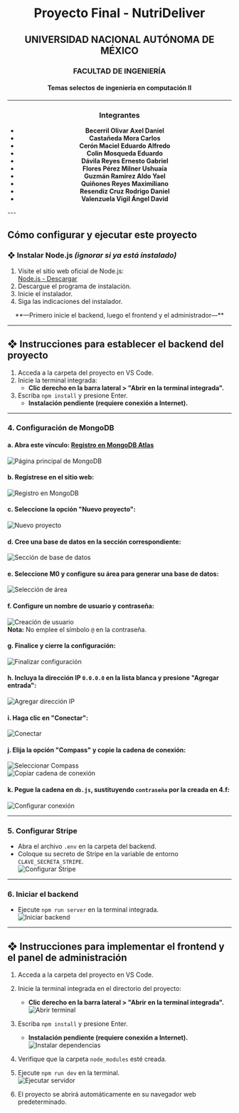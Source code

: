 <div align="center">

# **Proyecto Final - NutriDeliver**  
## **UNIVERSIDAD NACIONAL AUTÓNOMA DE MÉXICO**  
### **FACULTAD DE INGENIERÍA**  
#### **Temas selectos de ingeniería en computación II**

</div>

---

<div align="center">

### **Integrantes**


- **Becerril Olivar Axel Daniel**  
- **Castañeda Mora Carlos**  
- **Cerón Maciel Eduardo Alfredo**  
- **Colin Mosqueda Eduardo**  
- **Dávila Reyes Ernesto Gabriel**  
- **Flores Pérez Milner Ushuaía**  
- **Guzmán Ramírez Aldo Yael**  
- **Quiñones Reyes Maximiliano**  
- **Resendiz Cruz Rodrigo Daniel**  
- **Valenzuela Vigil Ángel David**
</div>
---

## **Cómo configurar y ejecutar este proyecto**

### ❖ **Instalar Node.js** *(ignorar si ya está instalado)*

1. Visite el sitio web oficial de Node.js:  
   [Node.js - Descargar](https://nodejs.org/en/download/)  
2. Descargue el programa de instalación.  
3. Inicie el instalador.  
4. Siga las indicaciones del instalador.  

<div align="center">  
**—Primero inicie el backend, luego el frontend y el administrador—**  
</div>

---

## ❖ **Instrucciones para establecer el backend del proyecto**

1. Acceda a la carpeta del proyecto en VS Code.  
2. Inicie la terminal integrada:  
   - **Clic derecho en la barra lateral > "Abrir en la terminal integrada".**  
3. Escriba `npm install` y presione Enter.  
   - **Instalación pendiente (requiere conexión a Internet).**

---

### 4. **Configuración de MongoDB**

#### a. Abra este vínculo: [Registro en MongoDB Atlas](https://www.mongodb.com/cloud/atlas/register)  
   ![Página principal de MongoDB](./img/mongoPagina.jpeg)  

#### b. Regístrese en el sitio web:  
   ![Registro en MongoDB](./img/mongoSing.jpeg)  

#### c. Seleccione la opción "Nuevo proyecto":  
   ![Nuevo proyecto](./img/projecMongo.jpeg)  

#### d. Cree una base de datos en la sección correspondiente:  
   ![Sección de base de datos](./img/DataMongo.jpeg)  

#### e. Seleccione **M0** y configure su área para generar una base de datos:  
   ![Selección de área](./img/deploy.jpeg)  

#### f. Configure un nombre de usuario y contraseña:  
   ![Creación de usuario](./img/loginMongo.jpeg)  
   **Nota:** No emplee el símbolo `@` en la contraseña.

#### g. Finalice y cierre la configuración:  
   ![Finalizar configuración](./img/finishMongo.jpeg)  

#### h. Incluya la dirección IP `0.0.0.0` en la lista blanca y presione "Agregar entrada":  
   ![Agregar dirección IP](./img/addMongo.jpeg)  

#### i. Haga clic en "Conectar":  
   ![Conectar](./img/deploymentsMongo.jpeg)  

#### j. Elija la opción "Compass" y copie la cadena de conexión:  
   ![Seleccionar Compass](./img/compassMongo.jpeg)  
   ![Copiar cadena de conexión](./img/copyMongo.jpeg)  

#### k. Pegue la cadena en `db.js`, sustituyendo `contraseña` por la creada en 4.f:  
   ![Configurar conexión](./img/conectMongo.jpeg)  

---

### 5. **Configurar Stripe**

- Abra el archivo `.env` en la carpeta del backend.  
- Coloque su secreto de Stripe en la variable de entorno `CLAVE_SECRETA_STRIPE`.  
   ![Configurar Stripe](./img/secretMongo.jpeg)  

---

### 6. **Iniciar el backend**

- Ejecute `npm run server` en la terminal integrada.  
   ![Iniciar backend](./img/terminalMongo.jpeg)  

---

## ❖ **Instrucciones para implementar el frontend y el panel de administración**

1. Acceda a la carpeta del proyecto en VS Code.  
2. Inicie la terminal integrada en el directorio del proyecto:  
   - **Clic derecho en la barra lateral > "Abrir en la terminal integrada".**  
   ![Abrir terminal](./img/front1.jpeg)  

3. Escriba `npm install` y presione Enter.  
   - **Instalación pendiente (requiere conexión a Internet).**  
   ![Instalar dependencias](./img/front2.jpeg)  

4. Verifique que la carpeta `node_modules` esté creada.  
5. Ejecute `npm run dev` en la terminal.  
   ![Ejecutar servidor](./img/front3.jpeg)  

6. El proyecto se abrirá automáticamente en su navegador web predeterminado.
